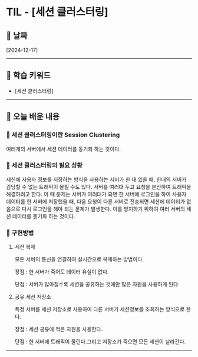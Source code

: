 # TIL - [세션 클러스터링]

## 📅 날짜
[2024-12-17]

---

## 📌 학습 키워드
- [세션 클러스터링]

---

## 📖 오늘 배운 내용

### 🔹 세션 클러스터링이란 Session Clustering

여러개의 서버에서 세션 데이터를 동기화 하는 것이다.

### 🔹 세션 클러스터링의 필요 상황

세션에 사용자 정보를 저장하는 방식을 사용하는 서버가 한 대 있을 때, 한대의 서버가 감당할 수 없는 트래픽이 몰릴 수도 있다. 서버를 여러대 두고 요청을 분산하여 트래픽을 해결하려고 한다. 이 때 문제는 서버가 여러대가 되면 한 서버에 로그인을 하여 사용자 데이터를 한 서버에 저장했을 때, 다음 요청이 다른 서버로 전송되면 세션에 데이터가 없음으로 다시 로그인을 해야 되는 문제가 발생한다. 이를 방지하기 위하여 여러 서버의 세션 데이터를 동기화 하는 것이다.

### 🔹 구현방법

1. 세션 복제

    모든 서버의 통신을 연결하여 실시간으로 복제하는 방법이다. 
    
    장점 : 한 서버가 죽어도 데이터 유실이 없다.

    단점 : 서버가 많아질수록 세션을 공유하는 것에만 많은 자원을 사용하게 된다

2. 공유 세션 저장소

    특정 서버를 세션 저장소로 사용하여 다른 서버가 세션정보를 조회하는 방식으로 한다.

    장점 : 세션 공유에 적은 자원을 사용한다.

    단점 : 한 서버에 트래픽이 몰린다.그리고 저장소가 죽으면 모든 세션이 날라간다.




---
